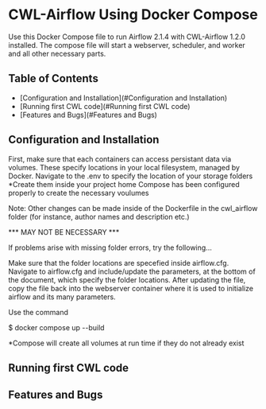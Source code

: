 # CWL-Airflow Using Docker Compose

Use this Docker Compose file to run Airflow 2.1.4 with CWL-Airflow 1.2.0 installed. The compose file will start a webserver, scheduler, and worker and all other necessary parts.
## Table of Contents

- [Configuration and Installation](#Configuration and Installation)
- [Running first CWL code](#Running first CWL code)
- [Features and Bugs](#Features and Bugs)

## Configuration and Installation

First, make sure that each containers can access persistant data via volumes. These specify locations in your local filesystem, managed by Docker.
  Navigate to the .env to specify the location of your storage folders
  *Create them inside your project home
  Compose has been configured properly to create the necessary voulumes

Note: Other changes can be made inside of the Dockerfile in the cwl_airflow folder (for instance, author names and description etc.)

*** MAY NOT BE NECESSARY ***


If problems arise with missing folder errors, try the following...


Make sure that the folder locations are specefied inside airflow.cfg.
  Navigate to airflow.cfg and include/update the parameters, at the bottom of the document, which specify the folder locations. After updating the file, copy the file back into the webserver container where it is used to initialize airflow and its many parameters.




Use the command

$ docker compose up --build


*Compose will create all volumes at run time if they do not already exist

## Running first CWL code


## Features and Bugs

